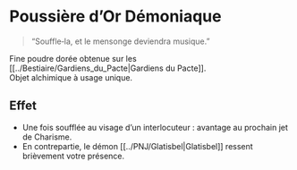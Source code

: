 # Poussière d’Or Démoniaque

> “Souffle‑la, et le mensonge deviendra musique.”

Fine poudre dorée obtenue sur les [[../Bestiaire/Gardiens_du_Pacte|Gardiens du Pacte]].  
Objet alchimique à usage unique.

## Effet
- Une fois soufflée au visage d’un interlocuteur : avantage au prochain jet de Charisme.  
- En contrepartie, le démon [[../PNJ/Glatisbel|Glatisbel]] ressent brièvement votre présence.
